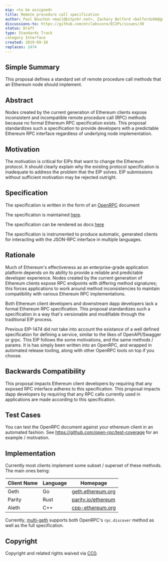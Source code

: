 ```yaml
---
eip: <to be assigned>
title: Remote procedure call specification
author: Paul Bouchon <mail@bitpshr.net>, Zachary Belford <belfordz66@gmail.com>
discussions-to: https://github.com/etclabscore/ECIPs/issues/30
status: Draft
type: Standards Track
category Interface
created: 2019-09-10
replaces: 1474
---
```


## Simple Summary
This proposal defines a standard set of remote procedure call methods that an Ethereum node should implement.

## Abstract
Nodes created by the current generation of Ethereum clients expose inconsistent and incompatible remote procedure call (RPC) methods because no formal Ethereum RPC specification exists. This proposal standardizes such a specification to provide developers with a predictable Ethereum RPC interface regardless of underlying node implementation.

## Motivation
<!--The motivation is critical for EIPs that want to change the Ethereum protocol. It should clearly explain why the existing protocol specification is inadequate to address the problem that the EIP solves. EIP submissions without sufficient motivation may be rejected outright.-->
The motivation is critical for EIPs that want to change the Ethereum protocol. It should clearly explain why the existing protocol specification is inadequate to address the problem that the EIP solves. EIP submissions without sufficient motivation may be rejected outright.

## Specification
The specification is written in the form of an [OpenRPC](open-rpc.org) document

The specification is maintained [here](https://github.com/etclabscore/ethereum-json-rpc-specification).

The specification can be rendered as docs [here](https://playground.open-rpc.org/?uiSchema%5BappBar%5D%5Bui:splitView%5D=false&schemaUrl=https://raw.githubusercontent.com/etclabscore/ethereum-json-rpc-specification/master/openrpc.json&uiSchema%5BappBar%5D%5Bui:input%5D=false)

The specification is instrumented to produce automatic, generated clients for interacting with the JSON-RPC interface in multiple languages.

## Rationale
Much of Ethereum's effectiveness as an enterprise-grade application platform depends on its ability to provide a reliable and predictable developer experience. Nodes created by the current generation of Ethereum clients expose RPC endpoints with differing method signatures; this forces applications to work around method inconsistencies to maintain compatibility with various Ethereum RPC implementations.

Both Ethereum client developers and downstream dapp developers lack a formal Ethereum RPC specification. This proposal standardizes such a specification in a way that's versionable and modifiable through the traditional EIP process.

Previous EIP-1474 did not take into account the existance of a well defined specification for defining a service, similar to the likes of OpenAPI/Swagger or grpc. This EIP follows the some motivations, and the same methods / params. It is has simply been written into an OpenRPC, and wrapped in automated release tooling, along with other OpenRPC tools on top if you choose.

## Backwards Compatibility
This proposal impacts Ethereum client developers by requiring that any exposed RPC interface adheres to this specification. This proposal impacts dapp developers by requiring that any RPC calls currently used in applications are made according to this specification.

## Test Cases

You can test the OpenRPC document against your ethereum client in an automated fashion. See https://github.com/open-rpc/test-coverage for an example / motivation.

## Implementation

Currently most clients implement some subset / superset of these methods. The main ones being:

|Client Name|Language|Homepage|
|-|-|-|
|Geth|Go|[geth.ethereum.org](https://geth.ethereum.org)|
|Parity|Rust|[parity.io/ethereum](https://parity.io/ethereum)|
|Aleth|C++|[cpp-ethereum.org](https://cpp-ethereum.org)|

Currently, [multi-geth](https://github.com/multi-geth/multi-geth) supports both OpenRPC's `rpc.discover` method as well as the full specification.

## Copyright
Copyright and related rights waived via [CC0](https://creativecommons.org/publicdomain/zero/1.0/).
